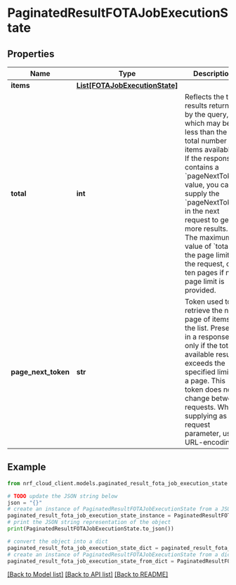 # PaginatedResultFOTAJobExecutionState


## Properties

Name | Type | Description | Notes
------------ | ------------- | ------------- | -------------
**items** | [**List[FOTAJobExecutionState]**](FOTAJobExecutionState.md) |  | 
**total** | **int** | Reflects the total results returned by the query, which may be less than the total number of items available. If the response contains a &#x60;pageNextToken&#x60; value, you can supply the &#x60;pageNextToken&#x60; in the next request to get more results. The maximum value of &#x60;total&#x60; is the page limit of the request, or ten pages if no page limit is provided. | [optional] 
**page_next_token** | **str** | Token used to retrieve the next page of items in the list. Present in a response only if the total available results exceeds the specified limit on a page. This token does not change between requests. When supplying as a request parameter, use URL-encoding. | [optional] 

## Example

```python
from nrf_cloud_client.models.paginated_result_fota_job_execution_state import PaginatedResultFOTAJobExecutionState

# TODO update the JSON string below
json = "{}"
# create an instance of PaginatedResultFOTAJobExecutionState from a JSON string
paginated_result_fota_job_execution_state_instance = PaginatedResultFOTAJobExecutionState.from_json(json)
# print the JSON string representation of the object
print(PaginatedResultFOTAJobExecutionState.to_json())

# convert the object into a dict
paginated_result_fota_job_execution_state_dict = paginated_result_fota_job_execution_state_instance.to_dict()
# create an instance of PaginatedResultFOTAJobExecutionState from a dict
paginated_result_fota_job_execution_state_from_dict = PaginatedResultFOTAJobExecutionState.from_dict(paginated_result_fota_job_execution_state_dict)
```
[[Back to Model list]](../README.md#documentation-for-models) [[Back to API list]](../README.md#documentation-for-api-endpoints) [[Back to README]](../README.md)


